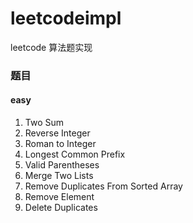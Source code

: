 # leetcodeimpl
leetcode 算法题实现

### 题目
#### easy

1. Two Sum
2. Reverse Integer
3. Roman to Integer
4. Longest Common Prefix
5. Valid Parentheses
6. Merge Two Lists
7. Remove Duplicates From Sorted Array
8. Remove Element
9. Delete Duplicates